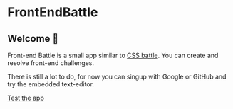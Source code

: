 # FrontEndBattle

## Welcome 👋

Front-end Battle is a small app similar to [CSS battle](https://cssbattle.dev/). You can create and resolve front-end challenges.

There is still a lot to do, for now you can singup with Google or GitHub and try the embedded text-editor.

[Test the app](https://front-end-battle-5i55g6uwe-antoine-flo.vercel.app/home)
